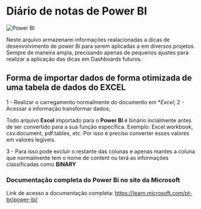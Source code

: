# Diário de notas de **Power BI**
![Power BI](https://miro.medium.com/v2/resize:fit:1358/1*lNFmJwW3jiYlH64Vg_BaiQ.jpeg)

Neste arquivo armazenarei informações realacionadas a dicas de desenvolvimento de power Bi para serem aplicadas a em diversos projetos. Sempre de maneira ampla, precisando apenas de pequenos ajustes para realizar a aplicação das dicas em Dashboards futuros.

## Forma de importar dados de forma otimizada de uma tabela de dados do EXCEL

1 - Realizar o carregamento normalmente do documento em **Excel*;
2 - Acessar a informação transformar dados;

Todo arquivo **Excel** importado para o **Power BI** é binário incialmente antes de ser convertido para a sua função específica.
  Exemplo: Excel.workbook, csv.document, pdf.tables, etc.
Por isso é preciso converter esses valores em valores legiveis.

3 - Para isso pode excluir o restante das colunas e apenas mantes a coluna que normalmente tem o nome de content ou terá as informações classificadas como **BINARY**

### Documentação completa do Power Bi no site da Microsoft

Link de acesso a documentação completa:
https://learn.microsoft.com/pt-br/power-bi/

